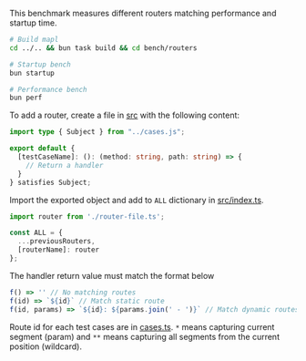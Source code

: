 This benchmark measures different routers matching performance and startup time.
```sh
# Build mapl
cd ../.. && bun task build && cd bench/routers

# Startup bench
bun startup

# Performance bench
bun perf
```

To add a router, create a file in [src](./src) with the following content:
```ts
import type { Subject } from "../cases.js";

export default {
  [testCaseName]: (): (method: string, path: string) => {
    // Return a handler
  }
} satisfies Subject;
```

Import the exported object and add to `ALL` dictionary in [src/index.ts](./src/index.ts).
```ts
import router from './router-file.ts';

const ALL = {
  ...previousRouters,
  [routerName]: router
};
```

The handler return value must match the format below
```ts
f() => '' // No matching routes
f(id) => `${id}` // Match static route
f(id, params) => `${id}: ${params.join(' - ')}` // Match dynamic routes
```

Route id for each test cases are in [cases.ts](./cases.ts#L16).
`*` means capturing current segment (param) and `**` means capturing all segments from the current position (wildcard).
